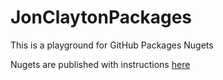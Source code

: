 # JonClaytonPackages
This is a playground for GitHub Packages Nugets

Nugets are published with instructions [here](https://help.github.com/en/packages/using-github-packages-with-your-projects-ecosystem/configuring-dotnet-cli-for-use-with-github-packages#publishing-a-package)
